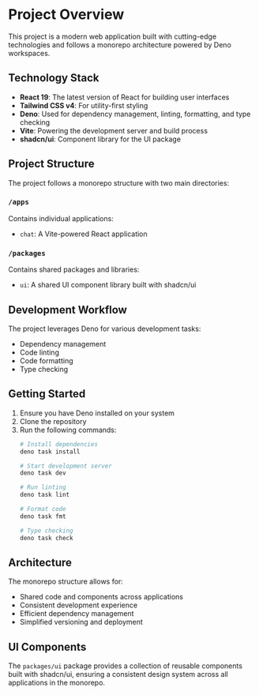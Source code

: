 # Project Overview

This project is a modern web application built with cutting-edge technologies and follows a monorepo architecture powered by Deno workspaces.

## Technology Stack

- **React 19**: The latest version of React for building user interfaces
- **Tailwind CSS v4**: For utility-first styling
- **Deno**: Used for dependency management, linting, formatting, and type checking
- **Vite**: Powering the development server and build process
- **shadcn/ui**: Component library for the UI package

## Project Structure

The project follows a monorepo structure with two main directories:

### `/apps`
Contains individual applications:
- `chat`: A Vite-powered React application

### `/packages`
Contains shared packages and libraries:
- `ui`: A shared UI component library built with shadcn/ui

## Development Workflow

The project leverages Deno for various development tasks:
- Dependency management
- Code linting
- Code formatting
- Type checking

## Getting Started

1. Ensure you have Deno installed on your system
2. Clone the repository
3. Run the following commands:
   ```bash
   # Install dependencies
   deno task install

   # Start development server
   deno task dev

   # Run linting
   deno task lint

   # Format code
   deno task fmt

   # Type checking
   deno task check
   ```

## Architecture

The monorepo structure allows for:
- Shared code and components across applications
- Consistent development experience
- Efficient dependency management
- Simplified versioning and deployment

## UI Components

The `packages/ui` package provides a collection of reusable components built with shadcn/ui, ensuring a consistent design system across all applications in the monorepo.
